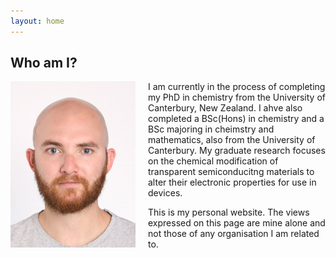 ```yaml
---
layout: home
---
```


## Who am I?

<img src="assets/Photo.jpg" width="200" style="float:left; margin-right:20px;">

I am currently in the process of completing my PhD in chemistry from the University of Canterbury, New Zealand. I ahve also completed a BSc(Hons) in chemistry and a BSc majoring in cheimstry and mathematics, also from the University of Canterbury. My graduate research focuses on the chemical modification of transparent semiconducitng materials to alter their electronic properties for use in devices.

This is my personal website. The views expressed on this page are mine alone and not those of any organisation I am related to.


